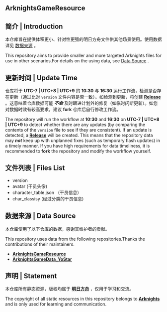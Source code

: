 ## ArknightsGameResource

## 简介 | Introduction
本仓库旨在提供体积更小、针对性更强的明日方舟文件供其他场景使用。使用数据详见 [数据来源](#数据来源--data-source) 。

This repository aims to provide smaller and more targeted Arknights files for use in other scenarios.For details on the using data, see [Data Source](#数据来源--data-source) .

## 更新时间 | Update Time
仓库将于 **UTC-7 | UTC+8 | UTC+9** 的 **10:30** 与 **16:30** 运行工作流，检测是否存在更新（通过比对 `version` 文件内容是否一致）。如检测到更新，将创建 **[Release](https://github.com/weinibuliu/ArknightsGameData/releases)** 。这意味着仓库数据可能 ***不会*** 及时跟进计划外的修复（如临时闪断更新）。如您对数据时效有较高要求，建议 **fork** 仓库后自行修改工作流。

The repository will run the workflow at **10:30** and **16:30** on **UTC-7 | UTC+8 | UTC+9** to detect whether there are any updates (by comparing the contents of the `version` file to see if they are consistent). If an update is detected, a **[Release](https://github.com/weinibuliu/ArknightsGameData/releases)** will be created. This means that the repository data may ***not*** keep up with unplanned fixes (such as temporary flash updates) in a timely manner. If you have high requirements for data timeliness, it is recommended to **fork** the repository and modify the workflow yourself.

## 文件列表 | Files List
- version
- avatar (干员头像)
- character_table.json （干员信息）
- char_classisy (经过分类的干员信息)

## 数据来源 | Data Source
本仓库使用了以下仓库的数据，感谢其维护者的贡献。

This repository uses data from the following repositories.Thanks the contributions of their maintainers.

- **[ArknightsGameResource](https://github.com/yuanyan3060/ArknightsGameResource)**
- **[ArknightsGameData_YoStar](https://github.com/Kengxxiao/ArknightsGameData_YoStar)**

## 声明 | Statement
本仓库所有静态资源，版权均属于 **[明日方舟](https://ak.hypergryph.com)** ，仅用于学习和交流。

The copyright of all static resources in this repository belongs to **[Arknights](https://ak.hypergryph.com)** and is only used for learning and communication.